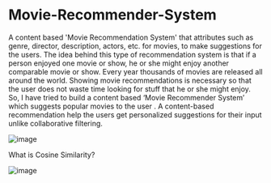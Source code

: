 # Movie-Recommender-System
A content based 'Movie Recommendation System' that  attributes such as genre, director, description, actors, etc. for movies, to make suggestions for the users. The idea behind this type of recommendation system is that if a person enjoyed one movie or show, he or she might enjoy another comparable movie or show.
Every year thousands of movies are released all around the world.
Showing movie recommendations is necessary so that the user does not waste time looking for stuff that he or she might enjoy.
So, I have  tried to build a content based ‘Movie Recommender System’  which suggests popular movies to the user .
A content-based recommendation help the users get personalized suggestions for their input unlike collaborative filtering.

![image](https://user-images.githubusercontent.com/84659547/167702109-67aa1ddf-5530-47d3-b0d4-79505a3f5c73.png)


What is Cosine Similarity?

![image](https://user-images.githubusercontent.com/84659547/167702175-76d755e9-766f-410b-8430-9b181c694b89.png)

